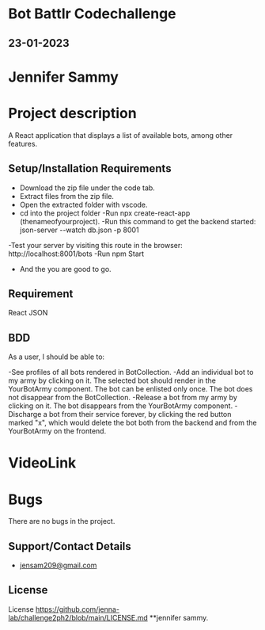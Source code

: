 # Bot Battlr Codechallenge

## 23-01-2023

# Jennifer Sammy

# Project description
A React application that displays a list of available bots, among other features. 

## Setup/Installation Requirements
- Download the zip file under the code tab.
- Extract files from the zip file.
- Open the extracted folder with vscode.
- cd into the project folder
-Run npx create-react-app (thenameofyourproject).
-Run this command to get the backend started:
json-server --watch db.json -p 8001

-Test your server by visiting this route in the browser:
http://localhost:8001/bots
-Run npm Start
- And the you are good to go.

## Requirement
React
JSON

## BDD
As a user, I should be able to:

-See profiles of all bots rendered in BotCollection.
-Add an individual bot to my army by clicking on it. The selected bot should render in the YourBotArmy component. The bot can be enlisted only once. The bot does not disappear from the BotCollection.
-Release a bot from my army by clicking on it. The bot disappears from the YourBotArmy component.
-Discharge a bot from their service forever, by clicking the red button marked "x", which would delete the bot both from the backend and from the YourBotArmy on the frontend.
# VideoLink
[](https://drive.google.com/file/d/18P-uEDRdv9HWlPVN4eSmdPwnPJWEMsHO/view )


# Bugs
There are no bugs in the project.

## Support/Contact Details
- jensam209@gmail.com

## License
License  https://github.com/jenna-lab/challenge2ph2/blob/main/LICENSE.md **jennifer sammy.